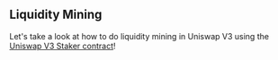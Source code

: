 ## Liquidity Mining

Let's take a look at how to do liquidity mining in Uniswap V3 using the [Uniswap V3 Staker contract](https://github.com/Uniswap/uniswap-v3-staker)!